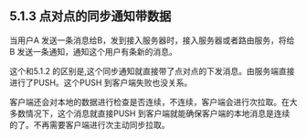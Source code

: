 ## 5.1.3 点对点的同步通知带数据

当用户A 发送一条消息给B，发到接入服务器时，接入服务器或者路由服务，将给B 发送一条通知，通知这个用户有条新的消息。

这个和5.1.2 的区别是,这个同步通知就直接带了点对点的下发消息。由服务端直接进行了PUSH。这个PUSH 到客户端失败也没关系。

客户端还会对本地的数据进行检查是否连续，不连续，客户端会进行次拉取。在大多数情况下，这个消息就直接PUSH 到客户端就能确保客户端的本地消息是连续的了。不再需要客户端进行次主动同步拉取。

